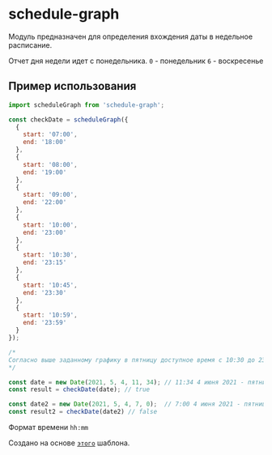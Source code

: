 # schedule-graph

Модуль предназначен для определения вхождения даты в недельное расписание.

Отчет дня недели идет с понедельника.
`0` - понедельник
`6` - воскресенье


## Пример использования
```javascript
import scheduleGraph from 'schedule-graph';

const checkDate = scheduleGraph({
  {
    start: '07:00',
    end: '18:00'
  },
  {
    start: '08:00',
    end: '19:00'
  },
  {
    start: '09:00',
    end: '22:00'
  },
  {
    start: '10:00',
    end: '23:00'
  },
  {
    start: '10:30',
    end: '23:15'
  },
  {
    start: '10:45',
    end: '23:30'
  },
  {
    start: '10:59',
    end: '23:59'
  }
});

/*
Согласно выше заданному графику в пятницу доступное время с 10:30 до 23:15
*/

const date = new Date(2021, 5, 4, 11, 34); // 11:34 4 июня 2021 - пятница, номер дня недели - 4
const result = checkDate(date); // true

const date2 = new Date(2021, 5, 4, 7, 0);  // 7:00 4 июня 2021 - пятница, номер дня недели - 4
const result2 = checkDate(date2) // false
```

Формат времени `hh:mm`

Создано на основе [`этого`](https://github.com/metachris/typescript-boilerplate) шаблона.
